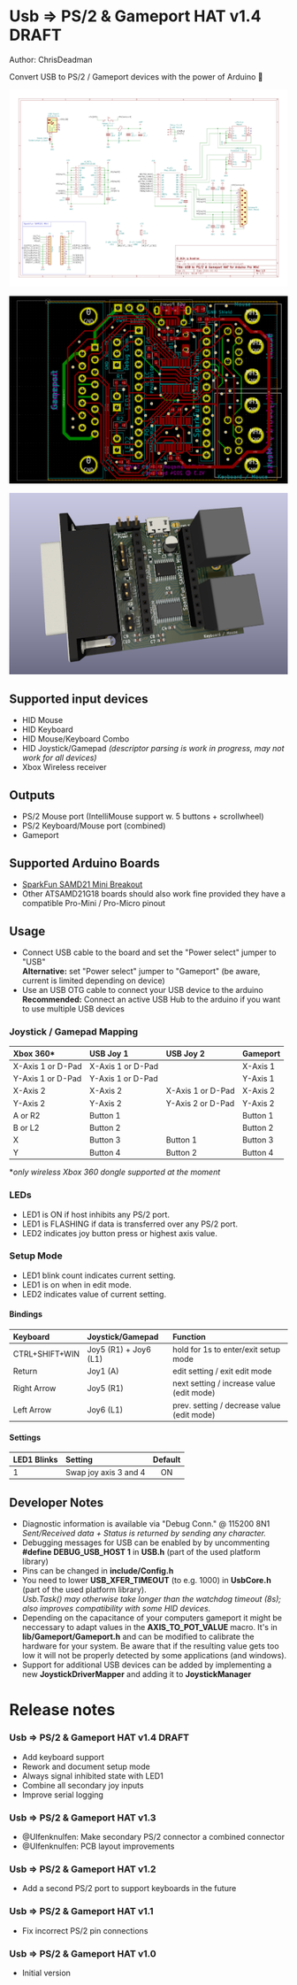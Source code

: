 Usb => PS/2 & Gameport HAT v1.4 DRAFT
=====================================

Author: ChrisDeadman

Convert USB to PS/2 / Gameport devices with the power of Arduino 🙂

![Schematic](Schematic.png)

![Layout](Layout.png)

![3D render](3DRender.png)

## Supported input devices
* HID Mouse
* HID Keyboard
* HID Mouse/Keyboard Combo
* HID Joystick/Gamepad *(descriptor parsing is work in progress, may not work for all devices)*
* Xbox Wireless receiver

## Outputs
* PS/2 Mouse port (IntelliMouse support w. 5 buttons + scrollwheel)
* PS/2 Keyboard/Mouse port (combined)
* Gameport

## Supported Arduino Boards
* [SparkFun SAMD21 Mini Breakout](https://www.sparkfun.com/products/13664)
* Other ATSAMD21G18 boards should also work fine provided they have a compatible Pro-Mini / Pro-Micro pinout

## Usage

* Connect USB cable to the board and set the "Power select" jumper to "USB"  
  **Alternative:** set "Power select" jumper to "Gameport" (be aware, current is limited depending on device)
* Use an USB OTG cable to connect your USB device to the arduino  
  **Recommended:** Connect an active USB Hub to the arduino if you want to use multiple USB devices

### Joystick / Gamepad Mapping

| Xbox 360*         | USB Joy 1         | USB Joy 2         | Gameport |
|:------------------|:------------------|:------------------|:---------|
| X-Axis 1 or D-Pad | X-Axis 1 or D-Pad |                   | X-Axis 1 |
| Y-Axis 1 or D-Pad | Y-Axis 1 or D-Pad |                   | Y-Axis 1 |
| X-Axis 2          | X-Axis 2          | X-Axis 1 or D-Pad | X-Axis 2 |
| Y-Axis 2          | Y-Axis 2          | Y-Axis 2 or D-Pad | Y-Axis 2 |
| A or R2           | Button 1          |                   | Button 1 |
| B or L2           | Button 2          |                   | Button 2 |
| X                 | Button 3          | Button 1          | Button 3 |
| Y                 | Button 4          | Button 2          | Button 4 |

*_only wireless Xbox 360 dongle supported at the moment_

### LEDs

* LED1 is ON if host inhibits any PS/2 port.
* LED1 is FLASHING if data is transferred over any PS/2 port.
* LED2 indicates joy button press or highest axis value.

### Setup Mode

* LED1 blink count indicates current setting.  
* LED1 is on when in edit mode.  
* LED2 indicates value of current setting.

#### Bindings

| Keyboard        | Joystick/Gamepad      | Function                                   |
|:----------------|:----------------------|:-------------------------------------------|
| CTRL+SHIFT+WIN  | Joy5 (R1) + Joy6 (L1) | hold for 1s to enter/exit setup mode       |
| Return          | Joy1 (A)              | edit setting / exit edit mode              |
| Right Arrow     | Joy5 (R1)             | next setting / increase value (edit mode)  |
| Left Arrow      | Joy6 (L1)             | prev. setting / decrease value (edit mode) |

#### Settings

| LED1 Blinks | Setting               | Default  |
|:------------|:----------------------|:--------:|
| 1           | Swap joy axis 3 and 4 | ON       |

## Developer Notes

* Diagnostic information is available via "Debug Conn." @ 115200 8N1  
  *Sent/Received data + Status is returned by sending any character.*
* Debugging messages for USB can be enabled by by uncommenting **#define DEBUG_USB_HOST 1** in **USB.h** (part of the used platform library)
* Pins can be changed in **include/Config.h**
* You need to lower **USB_XFER_TIMEOUT** (to e.g. 1000) in **UsbCore.h** (part of the used platform library).  
  *Usb.Task() may otherwise take longer than the watchdog timeout (8s); also improves compatibility with some HID devices.*
* Depending on the capacitance of your computers gameport it might be neccessary to adapt values in the **AXIS_TO_POT_VALUE** macro.
  It's in **lib/Gameport/Gameport.h** and can be modified to calibrate the hardware for your system.
  Be aware that if the resulting value gets too low it will not be properly detected by some applications (and windows).
* Support for additional USB devices can be added by implementing a new **JoystickDriverMapper** and adding it to **JoystickManager**

Release notes
=============

### Usb => PS/2 & Gameport HAT v1.4 DRAFT
* Add keyboard support
* Rework and document setup mode
* Always signal inhibited state with LED1
* Combine all secondary joy inputs
* Improve serial logging

### Usb => PS/2 & Gameport HAT v1.3
* @Ulfenknulfen: Make secondary PS/2 connector a combined connector
* @Ulfenknulfen: PCB layout improvements

### Usb => PS/2 & Gameport HAT v1.2
* Add a second PS/2 port to support keyboards in the future

### Usb => PS/2 & Gameport HAT v1.1
* Fix incorrect PS/2 pin connections

### Usb => PS/2 & Gameport HAT v1.0
* Initial version
